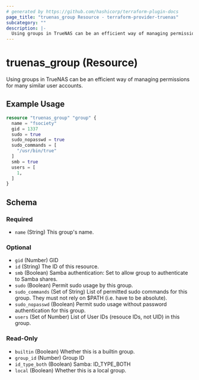 ```yaml
---
# generated by https://github.com/hashicorp/terraform-plugin-docs
page_title: "truenas_group Resource - terraform-provider-truenas"
subcategory: ""
description: |-
  Using groups in TrueNAS can be an efficient way of managing permissions for many similar user accounts.
---
```


# truenas_group (Resource)

Using groups in TrueNAS can be an efficient way of managing permissions for many similar user accounts.

## Example Usage

```terraform
resource "truenas_group" "group" {
  name = "fsociety"
  gid = 1337
  sudo = true
  sudo_nopasswd = true
  sudo_commands = [
    "/usr/bin/true"
  ]
  smb = true
  users = [
    1,
  ]
}
```

<!-- schema generated by tfplugindocs -->
## Schema

### Required

- `name` (String) This group's name.

### Optional

- `gid` (Number) GID
- `id` (String) The ID of this resource.
- `smb` (Boolean) Samba authentication: Set to allow group to authenticate to Samba shares.
- `sudo` (Boolean) Permit sudo usage by this group.
- `sudo_commands` (Set of String) List of permitted sudo commands for this group. They must not rely on $PATH (i.e. have to be absolute).
- `sudo_nopasswd` (Boolean) Permit sudo usage without password authentication for this group.
- `users` (Set of Number) List of User IDs (resouce IDs, not UID) in this group.

### Read-Only

- `builtin` (Boolean) Whether this is a builtin group.
- `group_id` (Number) Group ID
- `id_type_both` (Boolean) Samba: ID_TYPE_BOTH
- `local` (Boolean) Whether this is a local group.


